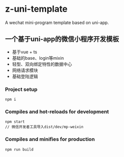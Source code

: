 # z-uni-template
A wechat mini-program template based on uni-app.


## 一个基于uni-app的微信小程序开发模板
 * 基于vue + ts
 * 基础的base、login等mixin
 * 轻型、双向绑定特性的数据中心
 * 网络请求模块
 * 基础登陆逻辑

### Project setup
```
npm i
```

### Compiles and hot-reloads for development
```
npm start
// 微信开发者工具导入dist/dev/mp-weixin
```

### Compiles and minifies for production
```
npm run build
```
